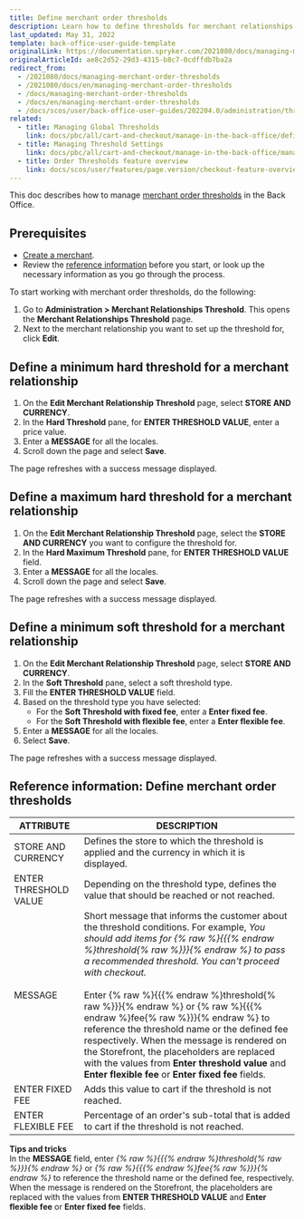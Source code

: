```yaml
---
title: Define merchant order thresholds
description: Learn how to define thresholds for merchant relationships in the Back Office.
last_updated: May 31, 2022
template: back-office-user-guide-template
originalLink: https://documentation.spryker.com/2021080/docs/managing-merchant-order-thresholds
originalArticleId: ae8c2d52-29d3-4315-b8c7-0cdffdb7ba2a
redirect_from:
  - /2021080/docs/managing-merchant-order-thresholds
  - /2021080/docs/en/managing-merchant-order-thresholds
  - /docs/managing-merchant-order-thresholds
  - /docs/en/managing-merchant-order-thresholds
  - /docs/scos/user/back-office-user-guides/202204.0/administration/thresholds/managing-merchant-order-thresholds.html
related:
  - title: Managing Global Thresholds
    link: docs/pbc/all/cart-and-checkout/manage-in-the-back-office/define-global-thresholds.html
  - title: Managing Threshold Settings
    link: docs/pbc/all/cart-and-checkout/manage-in-the-back-office/manage-threshold-settings.html
  - title: Order Thresholds feature overview
    link: docs/scos/user/features/page.version/checkout-feature-overview/order-thresholds-overview.html
---
```


This doc describes how to manage [merchant order thresholds](/docs/pbc/all/cart-and-checkout/checkout-feature-overview/order-thresholds-overview.html#merchant-order-thresholds) in the Back Office.



## Prerequisites

* [Create a merchant](/docs/scos/user/back-office-user-guides/{{page.version}}/marketplace/merchants/create-merchants.html).
* Review the [reference information](#reference-information-define-merchant-order-thresholds) before you start, or look up the necessary information as you go through the process.

To start working with merchant order thresholds, do the following:
1. Go to **Administration&nbsp;<span aria-label="and then">></span> Merchant Relationships Threshold**.
    This opens the **Merchant Relationships Threshold** page.
2. Next to the merchant relationship you want to set up the threshold for, click **Edit**.

## Define a minimum hard threshold for a merchant relationship

1. On the **Edit Merchant Relationship Threshold** page, select **STORE AND CURRENCY**.
2. In the **Hard Threshold** pane, for **ENTER THRESHOLD VALUE**, enter a price value.
3. Enter a **MESSAGE** for all the locales.
4. Scroll down the page and select **Save**.

The page refreshes with a success message displayed.


## Define a maximum hard threshold for a merchant relationship

1. On the **Edit Merchant Relationship Threshold** page, select the **STORE AND CURRENCY** you want to configure the threshold for.
2. In the **Hard Maximum Threshold** pane, for **ENTER THRESHOLD VALUE** field.
3. Enter a **MESSAGE** for all the locales.
4. Scroll down the page and select **Save**.

The page refreshes with a success message displayed.

## Define a minimum soft threshold for a merchant relationship

1. On the **Edit Merchant Relationship Threshold** page, select **STORE AND CURRENCY**.
2. In the **Soft Threshold** pane, select a soft threshold type.
3. Fill the **ENTER THRESHOLD VALUE** field.
4. Based on the threshold type you have selected:
   *  For the **Soft Threshold with fixed fee**, enter a **Enter fixed fee**.
   * For the **Soft Threshold with flexible fee**, enter a **Enter flexible fee**.
5. Enter a **MESSAGE** for all the locales.
6. Select **Save**.

The page refreshes with a success message displayed.


## Reference information: Define merchant order thresholds

| ATTRIBUTE |DESCRIPTION|
| --- | --- |
| STORE AND CURRENCY | Defines the store to which the threshold is applied and the currency in which it is displayed. |
| ENTER THRESHOLD VALUE | Depending on the threshold type, defines the value that should be reached or not reached.|
|MESSAGE |Short message that informs the customer about the threshold conditions. For example, _You should add items for {% raw %}{{{% endraw %}threshold{% raw %}}}{% endraw %} to pass a recommended threshold. You can't proceed with checkout._ <br><br> Enter {% raw %}{{{% endraw %}threshold{% raw %}}}{% endraw %} or {% raw %}{{{% endraw %}fee{% raw %}}}{% endraw %} to reference the threshold name or the defined fee respectively. When the message is rendered on the Storefront, the placeholders are replaced with the values from **Enter threshold value** and **Enter flexible fee** or **Enter fixed fee** fields. |
| ENTER FIXED FEE | Adds this value to cart if the threshold is not reached. |
| ENTER FLEXIBLE FEE | Percentage of an order's sub-total that is added to cart if the threshold is not reached.|


**Tips and tricks**
<br>In the **MESSAGE** field, enter *{% raw %}{{{% endraw %}threshold{% raw %}}}{% endraw %}* or *{% raw %}{{{% endraw %}fee{% raw %}}}{% endraw %}* to reference the threshold name or the defined fee, respectively. When the message is rendered on the Storefront, the placeholders are replaced with the values from **ENTER THRESHOLD VALUE** and **Enter flexible fee** or **Enter fixed fee** fields.
